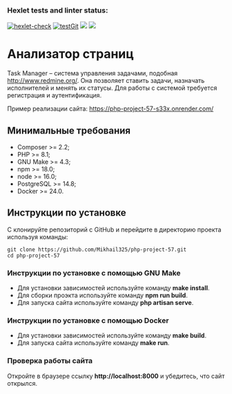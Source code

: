### Hexlet tests and linter status:
[![hexlet-check](https://github.com/Mikhail325/php-project-57/actions/workflows/hexlet-check.yml/badge.svg)](https://github.com/Mikhail325/php-project-57/actions/workflows/hexlet-check.yml)
[![testGit](https://github.com/Mikhail325/php-project-57/actions/workflows/github-actions.yml/badge.svg)](https://github.com/Mikhail325/php-project-57/actions/workflows/github-actions.yml)
<a href="https://codeclimate.com/github/Mikhail325/php-project-57/maintainability"><img src="https://api.codeclimate.com/v1/badges/f0ecb7cea5d737580e40/maintainability" /></a>
<a href="https://codeclimate.com/github/Mikhail325/php-project-57/test_coverage"><img src="https://api.codeclimate.com/v1/badges/f0ecb7cea5d737580e40/test_coverage" /></a>

# Анализатор страниц
Task Manager – система управления задачами, подобная http://www.redmine.org/. Она позволяет ставить задачи, назначать исполнителей и менять их статусы. Для работы с системой требуется регистрация и аутентификация.

Пример реализации сайта: https://php-project-57-s33x.onrender.com/

## Минимальные требования
* Composer >= 2.2;
* PHP >= 8.1;
* GNU Make >= 4.3;
* npm >= 18.0;
* node >= 16.0;
* PostgreSQL >= 14.8;
* Docker >= 24.0.

## Инструкции по установке

С клонируйте репозиторий с GitHub и перейдите в директорию проекта используя команды:
```
git clone https://github.com/Mikhail325/php-project-57.git
cd php-project-57
```
### Инструкции по установке c помощью GNU Make

* Для установки зависимостей используйте команду **make install**.
* Для сборки проэкта используйте команду **npm run build**.
* Для запуска сайта используйте команду **php artisan serve**.

### Инструкции по установке c помощью Docker

* Для установки зависимостей используйте команду **make build**.
* Для запуска сайта используйте команду **make run**.

### Проверка работы сайта

Откройте в браузере ссылку **http://localhost:8000** и убедитесь, что сайт открылся.